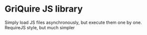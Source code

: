 GriQuire JS library
===================

Simply load JS files asynchronously, but execute them one by one.
RequireJS style, but much simpler
